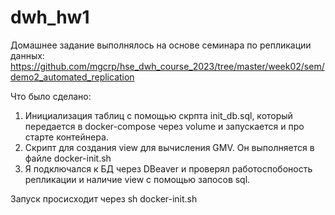 # dwh_hw1

Домашнее задание выполнялось на основе семинара по репликации данных: https://github.com/mgcrp/hse_dwh_course_2023/tree/master/week02/sem/demo2_automated_replication

Что было сделано:
1) Инициализация таблиц с помощью скрпта init_db.sql, который передается в docker-compose через volume и запускается и про старте контейнера.
2) Скрипт для создания view для вычисления GMV. Он выполняется в файле docker-init.sh
3) Я подключался к БД через DBeaver и проверял работоспобоность репликации и наличие view с помощью запосов sql.

Запуск просисходит через sh docker-init.sh


